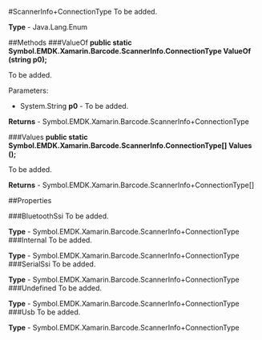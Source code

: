 #ScannerInfo+ConnectionType
To be added.

**Type** - Java.Lang.Enum

##Methods
###ValueOf
**public static Symbol.EMDK.Xamarin.Barcode.ScannerInfo.ConnectionType ValueOf (string p0);**

To be added.

Parameters: 

* System.String **p0** - To be added.

**Returns** - Symbol.EMDK.Xamarin.Barcode.ScannerInfo+ConnectionType

###Values
**public static Symbol.EMDK.Xamarin.Barcode.ScannerInfo.ConnectionType[] Values ();**

To be added.


**Returns** - Symbol.EMDK.Xamarin.Barcode.ScannerInfo+ConnectionType[]

##Properties

###BluetoothSsi
To be added.

**Type** - Symbol.EMDK.Xamarin.Barcode.ScannerInfo+ConnectionType
###Internal
To be added.

**Type** - Symbol.EMDK.Xamarin.Barcode.ScannerInfo+ConnectionType
###SerialSsi
To be added.

**Type** - Symbol.EMDK.Xamarin.Barcode.ScannerInfo+ConnectionType
###Undefined
To be added.

**Type** - Symbol.EMDK.Xamarin.Barcode.ScannerInfo+ConnectionType
###Usb
To be added.

**Type** - Symbol.EMDK.Xamarin.Barcode.ScannerInfo+ConnectionType


